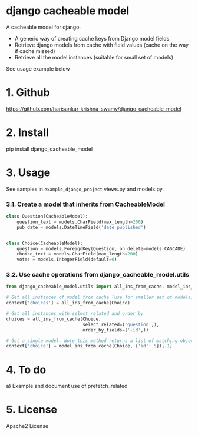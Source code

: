 # django cacheable model
A cacheable model for django.

* A generic way of creating cache keys from Django model fields
* Retrieve django models from cache with field values (cache on the way if cache missed)
* Retrieve all the model instances (suitable for small set of models)

See usage example below

# 1. Github
https://github.com/harisankar-krishna-swamy/django_cacheable_model

# 2. Install
pip install django_cacheable_model

# 3. Usage

See samples in  `example_django_project` views.py and models.py.

### 3.1. Create a model that inherits from CacheableModel
```python
class Question(CacheableModel):
    question_text = models.CharField(max_length=200)
    pub_date = models.DateTimeField('date published')


class Choice(CacheableModel):
    question = models.ForeignKey(Question, on_delete=models.CASCADE)
    choice_text = models.CharField(max_length=200)
    votes = models.IntegerField(default=0)
```

### 3.2. Use cache operations from django_cacheable_model.utils

```python
from django_cacheable_model.utils import all_ins_from_cache, model_ins_from_cache

# Get all instances of model from cache (use for smaller set of models)
context['choices'] = all_ins_from_cache(Choice)

# Get all instances with select_related and order_by
choices = all_ins_from_cache(Choice,
                             select_related=('question',),
                             order_by_fields=('-id',))

# Get a single model. Note this method returns a list of matching objects
context['choice'] = model_ins_from_cache(Choice, {'id': 5})[-1]
```

# 4. To do
a) Example and document use of prefetch_related

# 5. License
Apache2 License
